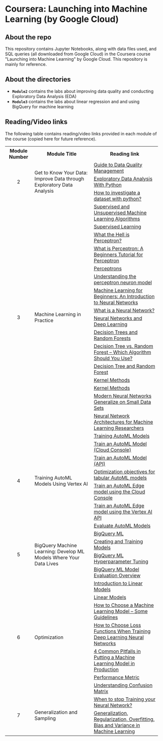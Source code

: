 # Coursera: Launching into Machine Learning (by Google Cloud)

## About the repo
This repository contains Jupyter Notebooks, along with data files used, and SQL queries (all downloaded from Google Cloud) in the Coursera course "Launching into Machine Learning" by Google Cloud. This repository is mainly for reference.

## About the directories
* <b>```Module2```</b> contains the labs about improving data quality and conducting Exploratory Data Analysis (EDA)
* <b>```Module3```</b> contains the labs about linear regression and and using BigQuery for machine learning

## Reading/Video links
The following table contains reading/video links provided in each module of the course (copied here for future reference).

<table>
  <tr>
    <th>Module Number</th>
    <th>Module Title</th>
    <th>Reading link</th>
  </tr>

  <!-- To disable zebra striping-->
  <tr></tr>
  
  <!--Module 2 links-->
  <tr>
    <td rowspan=3 align="center">2</td>
    <td rowspan=3>Get to Know Your Data: Improve Data through Exploratory Data Analysis</td>
    <td><a href="https://www.scnsoft.com/blog/guide-to-data-quality-management">Guide to Data Quality Management</a></td>
  </tr>
  <tr>
    <td><a href="https://www.youtube.com/watch?v=-o3AxdVcUtQ">Exploratory Data Analysis With Python</a></td>
  </tr>
  <tr>
    <td><a href="https://towardsdatascience.com/hitchhikers-guide-to-exploratory-data-analysis-6e8d896d3f7e">How to investigate a dataset with python?</a></td>
  </tr>

  <!-- To disable zebra striping-->
  <tr></tr>

  <!--Module 3 links-->
  <tr>
    <td rowspan=16 align="center">3</td>
    <td rowspan=16>Machine Learning in Practice</td>
    <td><a href="https://machinelearningmastery.com/supervised-and-unsupervised-machine-learning-algorithms/">Supervised and Unsupervised Machine Learning Algorithms</a></td>
  </tr>
  <tr>
    <td><a href="https://en.wikipedia.org/wiki/Supervised_learning#:~:text=Supervised%20learning%20is%20the%20machine,a%20set%20of%20training%20examples.">Supervised Learning</a></td>
  </tr>
  <tr>
    <td><a href="https://towardsdatascience.com/what-the-hell-is-perceptron-626217814f53">What the Hell is Perceptron?</a></td>
  </tr>
  <tr>
    <td><a href="https://www.simplilearn.com/what-is-perceptron-tutorial#:~:text=A%20perceptron%20is%20a%20neural,on%20the%20original%20MCP%20neuron.">What is Perceptron: A Beginners Tutorial for Perceptron</a></td>
  </tr>
  <tr>
    <td><a href="https://deepai.org/machine-learning-glossary-and-terms/perceptron">Perceptrons</a></td>
  </tr>
  <tr>
    <td><a href="https://www.neuraldesigner.com/blog/perceptron-the-main-component-of-neural-networks">Understanding the perceptron neuron model</a></td>
  </tr>
  <tr>
    <td><a href="https://towardsdatascience.com/machine-learning-for-beginners-an-introduction-to-neural-networks-d49f22d238f9">Machine Learning for Beginners: An Introduction to Neural Networks</a></td>
  </tr>
  <tr>
    <td><a href="https://www.youtube.com/watch?v=aircAruvnKk">What is a Neural Network?</a></td>
  </tr>
  <tr>
    <td><a href="https://pathmind.com/wiki/neural-network">Neural Networks and Deep Learning</a></td>
  </tr>
  <tr>
    <td><a href="https://towardsdatascience.com/decision-trees-and-random-forests-df0c3123f991">Decision Trees and Random Forests</a></td>
  </tr>
  <tr>
    <td><a href="https://www.analyticsvidhya.com/blog/2020/05/decision-tree-vs-random-forest-algorithm/">Decision Tree vs. Random Forest – Which Algorithm Should You Use?</a></td>
  </tr>
  <tr>
    <td><a href="https://medium.com/datadriveninvestor/decision-tree-and-random-forest-e174686dd9eb">Decision Tree and Random Forest</a></td>
  </tr>
  <tr>
    <td><a href="https://www.sciencedirect.com/topics/biochemistry-genetics-and-molecular-biology/kernel-method">Kernel Methods</a></td>
  </tr>
  <tr>
    <td><a href="https://link.springer.com/chapter/10.1007/978-3-662-43505-2_32">Kernel Methods</a></td>
  </tr>
  <tr>
    <td><a href="https://papers.nips.cc/paper/7620-modern-neural-networks-generalize-on-small-data-sets">Modern Neural Networks Generalize on Small Data Sets</a></td>
  </tr>
  <tr>
    <td><a href="https://medium.com/cracking-the-data-science-interview/a-gentle-introduction-to-neural-networks-for-machine-learning-d5f3f8987786">Neural Network Architectures for Machine Learning Researchers</a></td>
  </tr>

  <!--Module 4 links-->
  <tr>
    <td rowspan=7 align="center">4</td>
    <td rowspan=7>Training AutoML Models Using Vertex AI</td>
    <td><a href="https://cloud.google.com/vertex-ai/docs/training/training">Training AutoML Models</a></td>
  </tr>
  
  <tr>
    <td><a href="https://cloud.google.com/vertex-ai/docs/training/automl-console">Train an AutoML Model (Cloud Console)</a></td>
  </tr>
  <tr>
    <td><a href="https://cloud.google.com/vertex-ai/docs/training/automl-api">Train an AutoML Model (API)</a></td>
  </tr>
  <tr>
    <td><a href="https://cloud.google.com/vertex-ai/docs/training/tabular-opt-obj">Optimization objectives for tabular AutoML models</a></td>
  </tr>
  <tr>
    <td><a href="https://cloud.google.com/vertex-ai/docs/training/automl-edge-console">Train an AutoML Edge model using the Cloud Console</a></td>
  </tr>
  <tr>
    <td><a href="https://cloud.google.com/vertex-ai/docs/training/automl-edge-api">Train an AutoML Edge model using the Vertex AI API</a></td>
  </tr>
  <tr>
    <td><a href="https://cloud.google.com/vertex-ai/docs/training/evaluating-automl-models">Evaluate AutoML Models</a></td>
  </tr>

  <!-- To disable zebra striping-->
  <tr></tr>

  <!--Module 5 links-->
  <tr>
    <td rowspan=4 align="center">5</td>
    <td rowspan=4>BigQuery Machine Learning: Develop ML Models Where Your Data Lives</td>
    <td><a href="https://cloud.google.com/bigquery-ml/docs">BigQuery ML</a></td>
  </tr>
  <tr>
    <td><a href="https://cloud.google.com/bigquery-ml/docs/reference/standard-sql/bigqueryml-syntax-create">Creating and Training Models</a></td>
  </tr>
  <tr>
    <td><a href="https://cloud.google.com/bigquery-ml/docs/reference/standard-sql/bigqueryml-syntax-hp-tuning-overview">BigQuery ML Hyperparameter Tuning</a></td>
  </tr>
  <tr>
    <td><a href="https://cloud.google.com/bigquery-ml/docs/reference/standard-sql/bigqueryml-syntax-evaluate-overview">BigQuery ML Model Evaluation Overview</a></td>
  </tr>

  <!--Module 6 links-->
  <tr>
    <td rowspan=7 align="center">6</td>
    <td rowspan=7>Optimization</td>
    <td><a href="https://genomicsclass.github.io/book/pages/intro_using_regression.html">Introduction to Linear Models</a></td>
  </tr>
  <tr>
    <td><a href="https://www.sciencedirect.com/topics/mathematics/linear-models">Linear Models</a></td>
  </tr>
  <tr>
    <td><a href="https://www.datasciencecentral.com/profiles/blogs/how-to-choose-a-machine-learning-model-some-guidelines">How to Choose a Machine Learning Model – Some Guidelines</a></td>
  </tr>
  <tr>
    <td><a href="https://machinelearningmastery.com/how-to-choose-loss-functions-when-training-deep-learning-neural-networks/">How to Choose Loss Functions When Training Deep Learning Neural Networks</a></td>
  </tr>
  <tr>
    <td><a href="https://www.topbots.com/pitfalls-in-putting-ml-model-in-production/">4 Common Pitfalls in Putting a Machine Learning Model in Production</a></td>
  </tr>
  <tr>
    <td><a href="https://www.sciencedirect.com/topics/computer-science/performance-metric">Performance Metric</a></td>
  </tr>
  <tr>
    <td><a href="https://towardsdatascience.com/understanding-confusion-matrix-a9ad42dcfd62">Understanding Confusion Matrix</a></td>
  </tr>

  <!-- To disable zebra striping-->
  <tr></tr>

  <!--Module 7 links-->
  <tr>
    <td rowspan=2 align="center">7</td>
    <td rowspan=2>Generalization and Sampling</td>
    <td><a href="https://medium.com/@pranoyradhakrishnan/when-to-stop-training-your-neural-network-174ff0a6dea5">When to stop Training your Neural Network?</a></td>
  </tr>
  <tr>
    <td><a href="https://towardsdatascience.com/generalization-regularization-overfitting-bias-and-variance-in-machine-learning-aa942886b870">Generalization, Regularization, Overfitting, Bias and Variance in Machine Learning</a></td>
  </tr>
</table>
